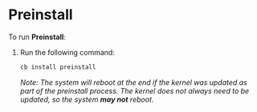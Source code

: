 # Preinstall

To run **Preinstall**: 

1. Run the following command:

   ```bash
   cb install preinstall
   ```

   _Note: The system will reboot at the end if the kernel was updated as part of the preinstall process.  The kernel does not always need to be updated, so the system **may not** reboot._
